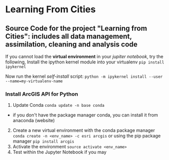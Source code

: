 # Learning From Cities
## Source Code for the project "Learning from Cities": includes all data management, assimilation, cleaning and analysis code

If you cannot load the **virtual environment** in your _jupiter notebook_, try the following,
Install the ipython kernel module into your virtualenv
`pip install ipykernel`

Now run the kernel *self-install* script:
`python -m ipykernel install --user --name=my-virtualenv-name`

### Install ArcGIS API for Python

1. Update Conda
`conda update -n base conda`
- if you don't have the package manager conda, you can install it from anaconda (website)
2. Create a new virtual environment with the conda package manager
`conda create -n <env_name> -c esri arcgis`
or using the pip package manager
`pip install arcgis`
3. Activate the environment
`source activate <env_name>`
4. Test within the Jupyter Notebook if you may
